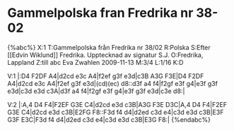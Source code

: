 # Gammelpolska fran Fredrika nr 38-02

{%abc%}
X:1
T:Gammelpolska från Fredrika nr 38/02
R:Polska
S:Efter [[Edvin Wiklund]] Fredrika. Upptecknad av signatur S.J.
O:Fredrika, Lappland
Z:till abc Eva Zwahlen 2009-11-13 
M:3/4
L:1/16
K:D

V:1
|:D4 F2DF A4|d2cd e3c A4|f2ef g3f e3d|c3B A3G F3E|D4 F2DF A4|d2cd e3c A4|f2ef g3f e3d|(cd)(ec) d8::d3f a4 f4|f2gf e3f g4|e3f g3f e3d|c3d e3d c3A|d3f a4 f4|f2gf e3f g4|e3f g3f e3d|c3e d8:| 

V:2
|:A,4 D4 F4|F2EF G3E C4|d2cd e3d c3B|A3G F3E D3C|A,4 D4 F4|F2EF G3E C4|d2cd e3d c3B|E2FG F8::F3d f4 d4|d2ed c3d e4|c3d e3d c3B|E3F G3F E3C|F3d f4 d4|d2ed c3d e4|c3d e3d c3B|E3G F8:|
{%endabc%}


